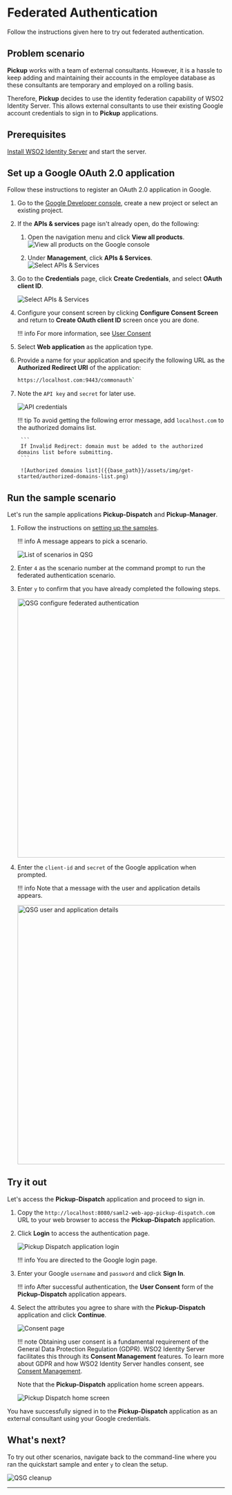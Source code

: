 # Federated Authentication

Follow the instructions given here to try out federated authentication.

## Problem scenario

**Pickup** works with a team of external consultants. However, it is a hassle to keep adding and maintaining their accounts in the employee database as these consultants are temporary and employed on a rolling basis. 

Therefore, **Pickup** decides to use the identity federation
capability of WSO2 Identity Server. This allows external consultants to use
their existing Google account credentials to sign in to **Pickup** applications.

## Prerequisites

[Install WSO2 Identity Server]({{base_path}}/sample-use-cases/set-up/) and start the server.

## Set up a Google OAuth 2.0 application

Follow these instructions to register an OAuth 2.0 application in Google.

1. Go to the [Google Developer console](https://console.developers.google.com/apis/credentials), create a new project or select an existing project.

2. If the **APIs & services** page isn't already open, do the following:

    1. Open the navigation menu and click **View all products**.
       ![View all products on the Google console]({{base_path}}/assets/img/samples/google-view-all-products.png)

    2. Under **Management**, click **APIs & Services**.
       ![Select APIs & Services]({{base_path}}/assets/img/samples/google-apis-and-services.png)

3. Go to the **Credentials** page, click **Create Credentials**, and select **OAuth client ID**.

    ![Select APIs & Services]({{base_path}}/assets/img/samples/google-oauth-client-id.png)

4. Configure your consent screen by clicking **Configure Consent Screen** and return to **Create OAuth client ID** screen once you are done.


    !!! info
        For more information, see [User Consent](https://support.google.com/googleapi/answer/6158849#userconsent&zippy=%2Cuser-consent)

5. Select **Web application** as the application type.
6. Provide a name for your application and specify the following URL as the **Authorized Redirect URI** of the application: 

    ``` bash
    https://localhost.com:9443/commonauth`
    ```
    
7. Note the `API key` and `secret` for later use.

    ![API credentials]({{base_path}}/assets/img/get-started/create-client-id.png)

    !!! tip
        To avoid getting the following error message, add `localhost.com`  to the authorized domains list.

        ```
        If Invalid Redirect: domain must be added to the authorized domains list before submitting.
        ```

        ![Authorized domains list]({{base_path}}/assets/img/get-started/authorized-domains-list.png)

## Run the sample scenario

Let's run the sample applications **Pickup-Dispatch** and **Pickup-Manager**.

1.  Follow the instructions on [setting up the samples]({{base_path}}/sample-use-cases/sample-scenario/#set-up-the-sample-apps).

    !!! info
        A message appears to pick a scenario.

    ![List of scenarios in QSG]({{base_path}}/assets/img/get-started/qsg-configure-sso.png)

2.  Enter `4` as the scenario number at the command prompt to run the federated authentication scenario.
    
3.  Enter `y` to confirm that you have already completed the following steps.

    <img src="{{base_path}}/assets/img/get-started/qsg-configure-federated-auth.png" width="600" alt="QSG configure federated authentication"/>

4.  Enter the `client-id` and `secret` of the Google application when prompted.

    !!! info
        Note that a message with the user and application details appears.

    <img src="{{base_path}}/assets/img/get-started/qsg-configure-federated-auth-3.png" width="600" alt="QSG user and application details"/>

## Try it out

Let's access the **Pickup-Dispatch** application and proceed to sign in.
    
1.  Copy the `http://localhost:8080/saml2-web-app-pickup-dispatch.com` URL to your web browser to access the **Pickup-Dispatch** application.

2.  Click **Login** to access the authentication page.

    ![Pickup Dispatch application login]({{base_path}}/assets/img/get-started/qsg-sso-dispatch-login.png)  
    
    !!! info
        You are directed to the Google login page.

3.  Enter your Google `username` and `password` and click **Sign In**.

    !!! info
        After successful authentication, the **User Consent** form of the **Pickup-Dispatch** application appears.

4.  Select the attributes you agree to share with the **Pickup-Dispatch** application and click **Continue**.

    ![Consent page]({{base_path}}/assets/img/get-started/qsg-sso-consent.png)

    !!! note
        Obtaining user consent is a fundamental requirement of the General Data Protection Regulation (GDPR). WSO2 Identity Server facilitates this through its **Consent Management** features. To learn more about GDPR and how WSO2 Identity Server handles consent, see [Consent Management]({{base_path}}/references/concepts/consent-management/).

     Note that the **Pickup-Dispatch** application home screen appears.

     ![Pickup Dispatch home screen]({{base_path}}/assets/img/get-started/qsg-sso-dispatch-home.png)
    
You have successfully signed in to the **Pickup-Dispatch** application as an external consultant using your Google credentials.

## What's next?

To try out other scenarios, navigate back to the command-line where you ran the quickstart sample and enter `y` to clean the setup.
    
![QSG cleanup]({{base_path}}/assets/img/get-started/qsg-sso-cleanup.png)

---
